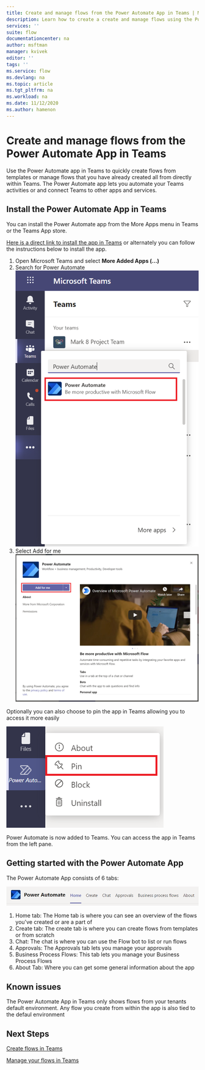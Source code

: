 ```yaml
---
title: Create and manage flows from the Power Automate App in Teams | Microsoft Docs
description: Learn how to create a create and manage flows using the Power Automate app in Microsoft Teams
services: ''
suite: flow
documentationcenter: na
author: msftman
manager: kvivek
editor: ''
tags: ''
ms.service: flow
ms.devlang: na
ms.topic: article
ms.tgt_pltfrm: na
ms.workload: na
ms.date: 11/12/2020
ms.author: hamenon
---
```


# Create and manage flows from the Power Automate App in Teams

Use the Power Automate app in Teams to quickly create flows from templates or manage flows that you have already created all from directly within Teams. The Power Automate app lets you automate your Teams activities or and connect Teams to other apps and services. 

## Install the Power Automate App in Teams

You can install the Power Automate app from the More Apps menu in Teams or the Teams App store. 

[Here is a direct link to install the app in Teams](https://teams.microsoft.com/l/app/c3a1996d-db0f-4857-a6ea-7aabf0266b00?source=store-copy-link) or alternately you can follow the instructions below to install the app.

1. Open Microsoft Teams and select **More Added Apps (...)**
2. Search for Power Automate
![Search for the app in Teams](../media/power-automate-teams-app-create/app-search.png)
3. Select Add for me
![Install the app](../media/power-automate-teams-app-create/app-install.png)

Optionally you can also choose to pin the app in Teams allowing you to access it more easily

![Pin the app](../media/power-automate-teams-app-create/app-pin.png)

Power Automate is now added to Teams. You can access the app in Teams from the left pane.

## Getting started with the Power Automate App
The Power Automate App consists of 6 tabs:

![Power Automate app tabs](../media/power-automate-teams-app-create/app-tabs.png)

1. Home tab: The Home tab is where you can see an overview of the flows you've created or are a part of
2. Create tab: The create tab is where you can create flows from templates or from scratch
3. Chat: The chat is where you can use the Flow bot to list or run flows
4. Approvals: The Approvals tab lets you manage your approvals
5. Business Process Flows: This tab lets you manage your Business Process Flows
6. About Tab: Where you can get some general information about the app

## Known issues
The Power Automate App in Teams only shows flows from your tenants default environment. Any flow you create from within the app is also tied to the defaul environment

## Next Steps

[Create flows in Teams](./power-automate-teams-app-create.md)

[Manage your flows in Teams](./power-automate-teams-app-home.md)
